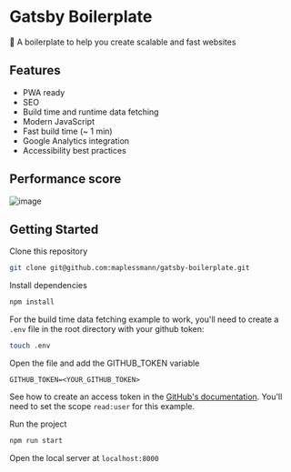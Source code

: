 # Gatsby Boilerplate

🚀 A boilerplate to help you create scalable and fast websites

## Features

- PWA ready
- SEO
- Build time and runtime data fetching
- Modern JavaScript
- Fast build time (~ 1 min)
- Google Analytics integration
- Accessibility best practices

## Performance score

![image](https://user-images.githubusercontent.com/12679778/102672408-7977c600-416f-11eb-8eb7-05401732b5c4.png)

## Getting Started

Clone this repository

```bash
git clone git@github.com:maplessmann/gatsby-boilerplate.git
```

Install dependencies

```bash
npm install
```

For the build time data fetching example to work, you'll need to create a `.env` file in the root directory with your github token:

```bash
touch .env
```

Open the file and add the GITHUB_TOKEN variable

```
GITHUB_TOKEN=<YOUR_GITHUB_TOKEN>
```

See how to create an access token in the [GitHub's documentation](https://docs.github.com/en/free-pro-team@latest/github/authenticating-to-github/creating-a-personal-access-token). You'll need to set the scope `read:user` for this example.

Run the project

```bash
npm run start
```

Open the local server at `localhost:8000`
